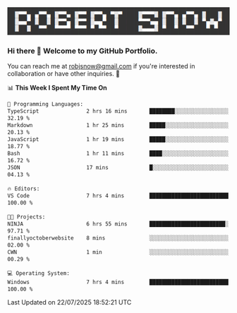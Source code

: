 <img alt="myname" src="assets/name.png" />

### Hi there 👋 Welcome to my GitHub Portfolio.
You can reach me at robjsnow@gmail.com if you're interested in collaboration or have other inquiries.  :briefcase:



<!--START_SECTION:waka-->
📊 **This Week I Spent My Time On** 

```text
💬 Programming Languages: 
TypeScript               2 hrs 16 mins       ████████░░░░░░░░░░░░░░░░░   32.19 % 
Markdown                 1 hr 25 mins        █████░░░░░░░░░░░░░░░░░░░░   20.13 % 
JavaScript               1 hr 19 mins        █████░░░░░░░░░░░░░░░░░░░░   18.77 % 
Bash                     1 hr 11 mins        ████░░░░░░░░░░░░░░░░░░░░░   16.72 % 
JSON                     17 mins             █░░░░░░░░░░░░░░░░░░░░░░░░   04.13 % 

🔥 Editors: 
VS Code                  7 hrs 4 mins        █████████████████████████   100.00 % 

🐱‍💻 Projects: 
NINJA                    6 hrs 55 mins       ████████████████████████░   97.71 % 
finallyoctoberwebsite    8 mins              ░░░░░░░░░░░░░░░░░░░░░░░░░   02.00 % 
CWN                      1 min               ░░░░░░░░░░░░░░░░░░░░░░░░░   00.29 % 

💻 Operating System: 
Windows                  7 hrs 4 mins        █████████████████████████   100.00 % 
```


 Last Updated on 22/07/2025 18:52:21 UTC
<!--END_SECTION:waka-->

<!--
**robjsnow/robjsnow** is a ✨ _special_ ✨ repository because its `README.md` (this file) appears on your GitHub profile.

Here are some ideas to get you started:

- 🔭 I’m currently working on ...
- 🌱 I’m currently learning ...
- 👯 I’m looking to collaborate on ...
- 🤔 I’m looking for help with ...
- 💬 Ask me about ...
- 📫 How to reach me: ...
- 😄 Pronouns: ...
- ⚡ Fun fact: ...
-->

